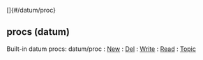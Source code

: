 []{#/datum/proc}
  ## procs (datum)
  Built-in datum procs:
  datum/proc
  :   [New](ref/datum/proc/New)
  :   [Del](ref/datum/proc/Del)
  :   [Write](ref/datum/proc/Write)
  :   [Read](ref/datum/proc/Read)
  :   [Topic](ref/datum/proc/Topic)